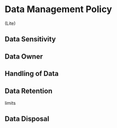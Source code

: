# Data Management Policy
(Lite)

## Data Sensitivity 

## Data Owner 

## Handling of Data  
## Data Retention 
limits
## Data Disposal
